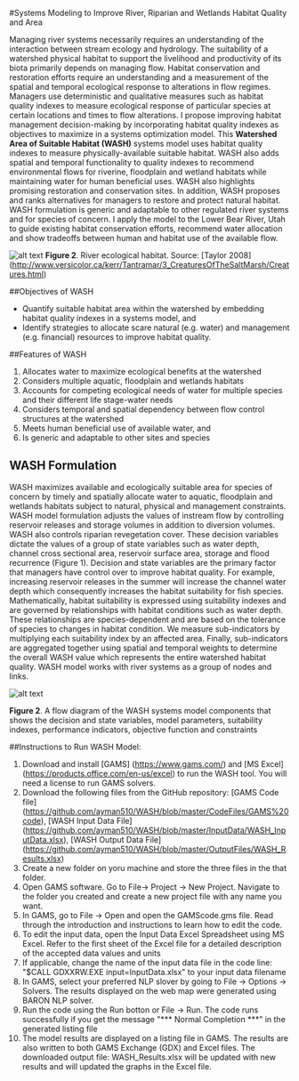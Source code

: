 #Systems Modeling to Improve River, Riparian and Wetlands Habitat Quality and Area

Managing river systems necessarily requires an understanding of the interaction between stream ecology and hydrology. The suitability of a watershed physical habitat to support the livelihood and productivity of its biota primarily depends on managing flow. Habitat conservation and restoration efforts require an understanding and a measurement of the spatial and temporal ecological response to alterations in flow regimes. Managers use deterministic and qualitative measures such as habitat quality indexes to measure ecological response of particular species at certain locations and times to flow alterations. I propose improving habitat management decision-making by incorporating habitat quality indexes as objectives to maximize in a systems optimization model. This **Watershed Area of Suitable Habitat (WASH)** systems model uses habitat quality indexes to measure physically-available suitable habitat. WASH also adds spatial and temporal functionality to quality indexes to recommend environmental flows for riverine, floodplain and wetland habitats while maintaining water for human beneficial uses. WASH also highlights promising restoration and conservation sites. In addition, WASH proposes and ranks alternatives for managers to restore and protect natural habitat. WASH formulation is generic and adaptable to other regulated river systems and for species of concern. I apply the model to the Lower Bear River, Utah to guide existing habitat conservation efforts, recommend water allocation and show tradeoffs between human and habitat use of the available flow.


![alt text](http://bearriverfellows.usu.edu/wash/WatershedHabitat.jpg "Watershed Habitat")
**Figure 2**. River ecological habitat. Source: [Taylor 2008] (http://www.versicolor.ca/kerr/Tantramar/3_CreaturesOfTheSaltMarsh/Creatures.html)  

##Objectives of WASH
* Quantify suitable habitat area within the watershed by embedding habitat quality indexes in a systems model, and
* Identify strategies to allocate scare natural (e.g. water) and management (e.g. financial) resources to improve habitat quality.

##Features of WASH
1. Allocates water to maximize ecological benefits at the watershed
2. Considers multiple aquatic, floodplain and wetlands habitats
3. Accounts for competing ecological needs of water for multiple species and their different life stage-water needs
4. Considers temporal and spatial dependency between flow control structures at the watershed
5. Meets human beneficial use of available water, and
6. Is generic and adaptable to other sites and species

## WASH Formulation
WASH maximizes available and ecologically suitable area for species of concern by timely and spatially allocate water to aquatic, floodplain and wetlands habitats subject to natural, physical and management constraints. WASH model formulation adjusts the values of instream flow by controlling reservoir releases and storage volumes in addition to diversion volumes. WASH also controls riparian revegetation cover. These decision variables dictate the values of a group of state variables such as water depth, channel cross sectional area, reservoir surface area, storage and flood recurrence (Figure 1). Decision and state variables are the primary factor that managers have control over to improve habitat quality. For example, increasing reservoir releases in the summer will increase the channel water depth which consequently increases the habitat suitability for fish species. Mathematically, habitat suitability is expressed using suitability indexes and are governed by relationships with habitat conditions such as water depth. These relationships are species-dependent and are based on the tolerance of species to changes in habitat condition. We measure sub-indicators by multiplying each suitability index by an affected area. Finally, sub-indicators are aggregated together using spatial and temporal weights to determine the overall WASH value which represents the entire watershed habitat quality. WASH model works with river systems as a group of nodes and links.


![alt text](http://bearriverfellows.usu.edu/wash/ModelFormulation_Updated.jpg "Model Formulation")

**Figure 2**. A flow diagram of the WASH systems model components that shows the decision and state variables, model parameters, suitability indexes, performance indicators, objective function and constraints 

##Instructions to Run WASH Model:
1. Download and install [GAMS] (https://www.gams.com/) and [MS Excel] (https://products.office.com/en-us/excel) to run the WASH tool. You will need a license to run GAMS solvers.
2. Download the following files from the GitHub repository: [GAMS Code file] (https://github.com/ayman510/WASH/blob/master/CodeFiles/GAMS%20code), [WASH Input Data File] (https://github.com/ayman510/WASH/blob/master/InputData/WASH_InputData.xlsx), [WASH Output Data File] (https://github.com/ayman510/WASH/blob/master/OutputFiles/WASH_Results.xlsx)
3. Create a new folder on yoru machine and store the three files in the that folder.
4. Open GAMS software. Go to File-> Project -> New Project. Navigate to the folder you created and create a new project file with any name you want. 
5. In GAMS, go to File -> Open and open the GAMScode.gms file. Read through the introduction and instructions to learn how to edit the code.
6. To edit the input data, open the Input Data Excel Spreadsheet using MS Excel. Refer to the first sheet of the Excel file for a detailed description of the accepted data values and units
7. If applicable, change the name of the input data file in the code line: "$CALL GDXXRW.EXE input=InputData.xlsx" to your input data filename
8. In GAMS, select your preferred NLP slover by going to File -> Options -> Solvers. The results displayed on the web map were generated using BARON NLP solver.
9. Run the code using the Run botton or File -> Run. The code runs successfully if you get the message "*** Normal Completion ***" in the generated listing file
10. The model results are displayed on a listing file in GAMS. The results are also written to both GAMS Exchange (GDX) and Excel files. The downloaded output file: WASH_Results.xlsx will be updated with new results and will updated the graphs in the Excel file.





